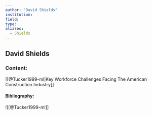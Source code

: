 ```yaml
---
author: "David Shields"
institution:
field:
type:
aliases:
  - Shields
---
```


## David Shields

### Content:
[[@Tucker1999-ml|Key Workforce Challenges Facing The American Construction Industry]]

#### Bibliography:

![[@Tucker1999-ml]]